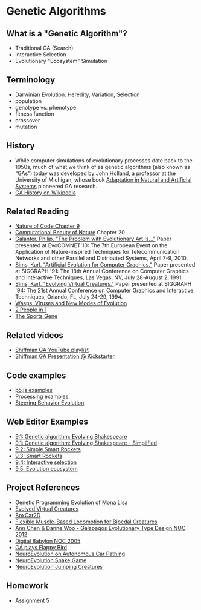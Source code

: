 # Genetic Algorithms

## What is a "Genetic Algorithm"?
* Traditional GA (Search)
* Interactive Selection
* Evolutionary "Ecosystem" Simulation

## Terminology
* Darwinian Evolution: Heredity, Variation, Selection
* population
* genotype vs. phenotype
* fitness function
* crossover
* mutation

## History
* While computer simulations of evolutionary processes date back to the 1950s, much of what we think of as genetic algorithms (also known as “GAs”) today was developed by John Holland, a professor at the University of Michigan, whose book [Adaptation in Natural and Artificial Systems](http://amzn.to/2nsSIYw) pioneered GA research.
* [GA History on Wikipedia](https://en.wikipedia.org/wiki/Genetic_algorithm#History)

## Related Reading
* [Nature of Code Chapter 9](http://natureofcode.com/book/chapter-9-the-evolution-of-code/)
* [Computational Beauty of Nature](https://amzn.to/2uvnmG7) Chapter 20
* [Galanter, Philip. "The Problem with Evolutionary Art Is…"](http://philipgalanter.com/downloads/evostar2010%20-%20galanter%20-%20the%20problem%20with%20evo%20art.pdf) Paper presented at EvoCOMNET’10: The 7th European Event on the Application of Nature-inspired Techniques for Telecommunication Networks and other Parallel and Distributed Systems, April 7-9, 2010.
* [Sims, Karl. "Artificial Evolution for Computer Graphics."](http://www.karlsims.com/papers/siggraph91.html) Paper presented at SIGGRAPH '91: The 18th Annual Conference on Computer Graphics and Interactive Techniques, Las Vegas, NV, July 28-August 2, 1991.
* [Sims, Karl. "Evolving Virtual Creatures."](http://www.karlsims.com/papers/siggraph94.pdf) Paper presented at SIGGRAPH '94: The 21st Annual Conference on Computer Graphics and Interactive Techniques, Orlando, FL, July 24-29, 1994.
* [Wasps, Viruses and New Modes of Evolution](http://www.sciencemag.org/news/2015/09/wasps-have-injected-new-genes-butterflies)
* [2 People in 1](http://www.radiolab.org/story/91597-mix-and-match/)
* [The Sports Gene](http://www.nytimes.com/2013/08/13/science/the-sports-gene-considers-the-root-of-athletic-success.html)

## Related videos
* [Shiffman GA YouTube playlist](https://www.youtube.com/playlist?list=PLRqwX-V7Uu6bJM3VgzjNV5YxVxUwzALHV)
* [Shiffman GA Presentation @ Kickstarter](https://vimeo.com/63755542)

## Code examples
* [p5.js examples](https://github.com/shiffman/The-Nature-of-Code-Examples-p5.js/tree/master/chp09_ga)
* [Processing examples](https://github.com/shiffman/The-Nature-of-Code-Examples/tree/master/chp09_ga)
* [Steering Behavior Evolution](https://github.com/shiffman/NOC-S18/tree/master/week8/evolve_steering)

## Web Editor Examples
* [9.1: Genetic algorithm: Evolving Shakespeare](http://editor.p5js.org/natureofcode/sketches/B1GHYpQul)
* [9.1: Genetic algorithm: Evolving Shakespeare - Simplified](http://editor.p5js.org/natureofcode/sketches/Bk4wFpXul)
* [9.2: Simple Smart Rockets](http://editor.p5js.org/natureofcode/sketches/S1PaKpQOe)
* [9.3: Smart Rockets](http://editor.p5js.org/natureofcode/sketches/H1Z_9pX_x)
* [9.4: Interactive selection](http://editor.p5js.org/natureofcode/sketches/SyCZs6m_e)
* [9.5: Evolution ecosystem](http://editor.p5js.org/natureofcode/sketches/r1b2jaXOx)

## Project References
* [Genetic Programming Evolution of Mona Lisa](https://rogerjohansson.blog/2008/12/07/genetic-programming-evolution-of-mona-lisa/)
* [Evolved Virtual Creatures](http://www.karlsims.com/evolved-virtual-creatures.html)
* [BoxCar2D](http://boxcar2d.com/)
* [Flexible Muscle-Based Locomotion for Bipedal Creatures](https://vimeo.com/79098420)
* [Ann Chen & Danne Woo - Galapagos Evolutionary Type Design NOC 2012](http://www.typegalapagos.com/)
* [Digital Babylon NOC 2005](http://joan.cat/en/dbn/)
* [GA plays Flappy Bird](https://www.youtube.com/watch?v=L6bbFgjkqK0)
* [NeuroEvolution on Autonomous Car Pathing](http://mitchvollebregt.com/neuroevolution-on-autonomous-car-pathing/)
* [NeuroEvolution Snake Game](https://www.youtube.com/watch?v=BBLJFYr7zB8)
* [NeuroEvolution Jumping Creatures](https://evobots.azurewebsites.net/)

## Homework
* [Assignment 5](https://github.com/shiffman/NOC-S19/wiki/Homework-5)
